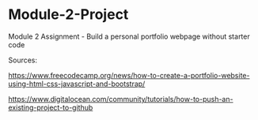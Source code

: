 # Module-2-Project
Module 2 Assignment - Build a personal portfolio webpage without starter code

Sources:

https://www.freecodecamp.org/news/how-to-create-a-portfolio-website-using-html-css-javascript-and-bootstrap/

https://www.digitalocean.com/community/tutorials/how-to-push-an-existing-project-to-github
